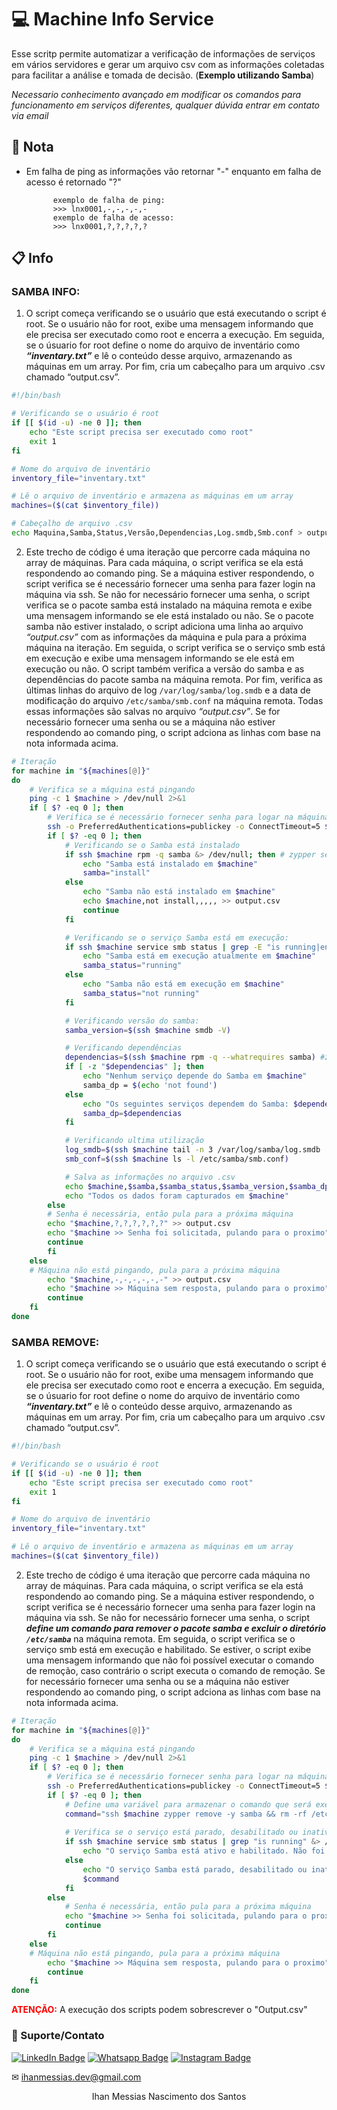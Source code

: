 # 💻 Machine Info Service
Esse scritp permite automatizar a verificação de informações de serviços em vários servidores e gerar um arquivo csv com as informações coletadas para facilitar a análise e tomada de decisão.
(**Exemplo utilizando Samba**)

*Necessario conhecimento avançado em modificar os comandos para funcionamento em serviços diferentes, qualquer dúvida entrar em contato via email* 

## 📜 Nota
- Em falha de ping as informações vão retornar "-" enquanto em falha de acesso é retornado "?"

            exemplo de falha de ping:
            >>> lnx0001,-,-,-,-,-
            exemplo de falha de acesso:
            >>> lnx0001,?,?,?,?,?

## 📋 Info
### SAMBA INFO:
1. O script começa verificando se o usuário que está executando o script é root. Se o usuário não for root, exibe uma mensagem informando que ele precisa ser executado como root e encerra a execução. Em seguida, se o úsuario for root define o nome do arquivo de inventário como ***“inventary.txt”*** e lê o conteúdo desse arquivo, armazenando as máquinas em um array. Por fim, cria um cabeçalho para um arquivo .csv chamado “output.csv”.
```bash
#!/bin/bash

# Verificando se o usuário é root
if [[ $(id -u) -ne 0 ]]; then
    echo "Este script precisa ser executado como root" 
    exit 1
fi

# Nome do arquivo de inventário
inventory_file="inventary.txt"

# Lê o arquivo de inventário e armazena as máquinas em um array
machines=($(cat $inventory_file))

# Cabeçalho de arquivo .csv
echo Maquina,Samba,Status,Versão,Dependencias,Log.smdb,Smb.conf > output.csv
```
2. Este trecho de código é uma iteração que percorre cada máquina no array de máquinas. Para cada máquina, o script verifica se ela está respondendo ao comando ping. Se a máquina estiver respondendo, o script verifica se é necessário fornecer uma senha para fazer login na máquina via ssh. Se não for necessário fornecer uma senha, o script verifica se o pacote samba está instalado na máquina remota e exibe uma mensagem informando se ele está instalado ou não. Se o pacote samba não estiver instalado, o script adiciona uma linha ao arquivo *“output.csv”* com as informações da máquina e pula para a próxima máquina na iteração. Em seguida, o script verifica se o serviço smb está em execução e exibe uma mensagem informando se ele está em execução ou não. O script também verifica a versão do samba e as dependências do pacote samba na máquina remota. Por fim, verifica as últimas linhas do arquivo de log `/var/log/samba/log.smdb` e a data de modificação do arquivo `/etc/samba/smb.conf` na máquina remota. Todas essas informações são salvas no arquivo *“output.csv”*. Se for necessário fornecer uma senha ou se a máquina não estiver respondendo ao comando ping, o script adciona as linhas com base na nota informada acima.
```bash
# Iteração
for machine in "${machines[@]}"
do
    # Verifica se a máquina está pingando
    ping -c 1 $machine > /dev/null 2>&1
    if [ $? -eq 0 ]; then
        # Verifica se é necessário fornecer senha para logar na máquina
        ssh -o PreferredAuthentications=publickey -o ConnectTimeout=5 $machine exit 2> /dev/null
        if [ $? -eq 0 ]; then    
            # Verificando se o Samba está instalado
            if ssh $machine rpm -q samba &> /dev/null; then # zypper se -i samba &> /dev/null
                echo "Samba está instalado em $machine"
                samba="install"
            else
                echo "Samba não está instalado em $machine"
                echo $machine,not install,,,,, >> output.csv
                continue
            fi

            # Verificando se o serviço Samba está em execução:
            if ssh $machine service smb status | grep -E "is running|enabled|active \(running\)" &> /dev/null; then
                echo "Samba está em execução atualmente em $machine"
                samba_status="running"
            else
                echo "Samba não está em execução em $machine"
                samba_status="not running"
            fi

            # Verificando versão do samba:
            samba_version=$(ssh $machine smdb -V)

            # Verificando dependências 
            dependencias=$(ssh $machine rpm -q --whatrequires samba) #zypper what-requires samba
            if [ -z "$dependencias" ]; then
                echo "Nenhum serviço depende do Samba em $machine"
                samba_dp = $(echo 'not found')
            else
                echo "Os seguintes serviços dependem do Samba: $dependencias em $machine"
                samba_dp=$dependencias
            fi

            # Verificando ultima utilização
            log_smdb=$(ssh $machine tail -n 3 /var/log/samba/log.smdb | head -n 1)
            smb_conf=$(ssh $machine ls -l /etc/samba/smb.conf)

            # Salva as informações no arquivo .csv
            echo $machine,$samba,$samba_status,$samba_version,$samba_dp,$log_smdb,$smb_conf >> output.csv
            echo "Todos os dados foram capturados em $machine"
        else
        # Senha é necessária, então pula para a próxima máquina
        echo "$machine,?,?,?,?,?,?" >> output.csv
        echo "$machine >> Senha foi solicitada, pulando para o proximo"
        continue
        fi
    else
    # Máquina não está pingando, pula para a próxima máquina
        echo "$machine,-,-,-,-,-,-" >> output.csv
        echo "$machine >> Máquina sem resposta, pulando para o proximo"
        continue
    fi
done
```
### SAMBA REMOVE:
1. O script começa verificando se o usuário que está executando o script é root. Se o usuário não for root, exibe uma mensagem informando que ele precisa ser executado como root e encerra a execução. Em seguida, se o úsuario for root define o nome do arquivo de inventário como ***“inventary.txt”*** e lê o conteúdo desse arquivo, armazenando as máquinas em um array. Por fim, cria um cabeçalho para um arquivo .csv chamado “output.csv”.
```bash
#!/bin/bash

# Verificando se o usuário é root
if [[ $(id -u) -ne 0 ]]; then
    echo "Este script precisa ser executado como root" 
    exit 1
fi

# Nome do arquivo de inventário
inventory_file="inventary.txt"

# Lê o arquivo de inventário e armazena as máquinas em um array
machines=($(cat $inventory_file))
```
2. Este trecho de código é uma iteração que percorre cada máquina no array de máquinas. Para cada máquina, o script verifica se ela está respondendo ao comando ping. Se a máquina estiver respondendo, o script verifica se é necessário fornecer uma senha para fazer login na máquina via ssh. Se não for necessário fornecer uma senha, o script ***define um comando para remover o pacote samba e excluir o diretório `/etc/samba`*** na máquina remota. Em seguida, o script verifica se o serviço smb está em execução e habilitado. Se estiver, o script exibe uma mensagem informando que não foi possível executar o comando de remoção, caso contrário o script executa o comando de remoção. Se for necessário fornecer uma senha ou se a máquina não estiver respondendo ao comando ping, o script adciona as linhas com base na nota informada acima.
```bash
# Iteração
for machine in "${machines[@]}"
do
    # Verifica se a máquina está pingando
    ping -c 1 $machine > /dev/null 2>&1
    if [ $? -eq 0 ]; then
        # Verifica se é necessário fornecer senha para logar na máquina
        ssh -o PreferredAuthentications=publickey -o ConnectTimeout=5 $machine exit 2> /dev/null
        if [ $? -eq 0 ]; then
            # Define uma variável para armazenar o comando que será executado
            command="ssh $machine zypper remove -y samba && rm -rf /etc/samba"
            
            # Verifica se o serviço está parado, desabilitado ou inativo
            if ssh $machine service smb status | grep "is running" &> /dev/null && service smb status | grep "enabled" &> /dev/null; then
                echo "O serviço Samba está ativo e habilitado. Não foi possível executar o comando de remoção."
            else
                echo "O serviço Samba está parado, desabilitado ou inativo. Executando remoção..."
                $command
            fi            
        else
            # Senha é necessária, então pula para a próxima máquina
            echo "$machine >> Senha foi solicitada, pulando para o proximo"
            continue
        fi
    else
    # Máquina não está pingando, pula para a próxima máquina
        echo "$machine >> Máquina sem resposta, pulando para o proximo"
        continue
    fi
done
```
<span style="color: red;"><strong>ATENÇÃO:</strong></span> A execução dos scripts podem sobrescrever o "Output.csv"
### 🤝 Suporte/Contato

[![LinkedIn Badge](https://img.shields.io/static/v1?style=for-the-badge&message=LinkedIn&color=0A66C2&logo=LinkedIn&logoColor=FFFFFF&label=)](https://www.linkedin.com/in/ihanmessias/)
[![Whatsapp Badge](https://img.shields.io/badge/WhatsApp-25D366?style=for-the-badge&logo=whatsapp&logoColor=white)](https://wa.me/61996487935)
[![Instagram Badge](https://img.shields.io/badge/Instagram-E4405F?style=for-the-badge&logo=instagram&logoColor=white)](https://www.instagram.com/devlinuxtv/)

✉ ihanmessias.dev@gmail.com

<p align="center">Ihan Messias Nascimento dos Santos</p>
